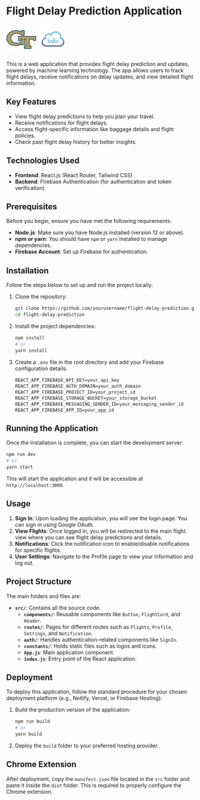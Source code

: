 # Flight Delay Prediction Application

<img src="./src/assets/images/gt.png" alt="GT Logo" width="80" height="80" style="object-fit: contain;" /> <img src="./src/assets/images/bdbi.jpeg" alt="BDBI Logo" width="80" height="80" style="object-fit: contain;" />

This is a web application that provides flight delay prediction and updates, powered by machine learning technology. The app allows users to track flight delays, receive notifications on delay updates, and view detailed flight information.

## Key Features

- View flight delay predictions to help you plan your travel.
- Receive notifications for flight delays.
- Access flight-specific information like baggage details and flight policies.
- Check past flight delay history for better insights.

## Technologies Used

- **Frontend**: React.js (React Router, Tailwind CSS)
- **Backend**: Firebase Authentication (for authentication and token verification)

## Prerequisites

Before you begin, ensure you have met the following requirements:

- **Node.js**: Make sure you have Node.js installed (version 12 or above).
- **npm or yarn**: You should have `npm` or `yarn` installed to manage dependencies.
- **Firebase Account**: Set up Firebase for authentication.

## Installation

Follow the steps below to set up and run the project locally:

1. Clone the repository:

   ```sh
   git clone https://github.com/yourusername/flight-delay-prediction.git
   cd flight-delay-prediction
   ```

2. Install the project dependencies:

   ```sh
   npm install
   # or
   yarn install
   ```

3. Create a `.env` file in the root directory and add your Firebase configuration details:

   ```env
   REACT_APP_FIREBASE_API_KEY=your_api_key
   REACT_APP_FIREBASE_AUTH_DOMAIN=your_auth_domain
   REACT_APP_FIREBASE_PROJECT_ID=your_project_id
   REACT_APP_FIREBASE_STORAGE_BUCKET=your_storage_bucket
   REACT_APP_FIREBASE_MESSAGING_SENDER_ID=your_messaging_sender_id
   REACT_APP_FIREBASE_APP_ID=your_app_id
   ```

## Running the Application

Once the installation is complete, you can start the development server:

```sh
npm run dev
# or
yarn start 
```

This will start the application and it will be accessible at `http://localhost:3000`.

## Usage

1. **Sign In**: Upon loading the application, you will see the login page. You can sign in using Google OAuth.
2. **View Flights**: Once logged in, you will be redirected to the main flight view where you can see flight delay predictions and details.
3. **Notifications**: Click the notification icon to enable/disable notifications for specific flights.
4. **User Settings**: Navigate to the Profile page to view your information and log out.

## Project Structure

The main folders and files are:

- **`src/`**: Contains all the source code.
  - **`components/`**: Reusable components like `Button`, `FlightCard`, and `Header`.
  - **`routes/`**: Pages for different routes such as `Flights`, `Profile`, `Settings`, and `Notification`.
  - **`auth/`**: Handles authentication-related components like `SignIn`.
  - **`constants/`**: Holds static files such as logos and icons.
  - **`App.js`**: Main application component.
  - **`index.js`**: Entry point of the React application.

## Deployment

To deploy this application, follow the standard procedure for your chosen deployment platform (e.g., Netlify, Vercel, or Firebase Hosting):

1. Build the production version of the application:

   ```sh
   npm run build
   # or
   yarn build
   ```

2. Deploy the `build` folder to your preferred hosting provider.

## Chrome Extension

After deployment, copy the `manifest.json` file located in the `src` folder and paste it inside the `dist` folder. This is required to properly configure the Chrome extension.

